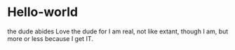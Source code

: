 Hello-world
===========

the dude abides
 Love the dude for I am real, not like extant, though I am, but more or less because I get IT.
